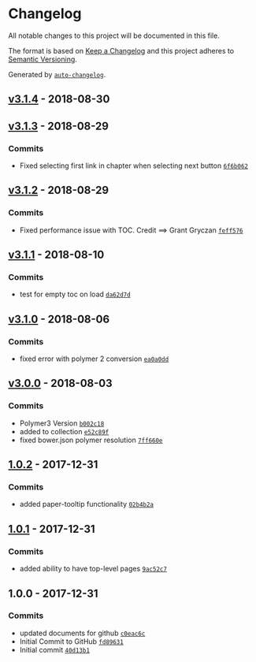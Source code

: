 # Changelog

All notable changes to this project will be documented in this file.

The format is based on [Keep a Changelog](http://keepachangelog.com/en/1.0.0/)
and this project adheres to [Semantic Versioning](http://semver.org/spec/v2.0.0.html).

Generated by [`auto-changelog`](https://github.com/CookPete/auto-changelog).

## [v3.1.4](https://github.com/drumr8403/xgd-table-of-contents/compare/v3.1.4...v3.1.4) - 2018-08-30

## [v3.1.3](https://github.com/drumr8403/xgd-table-of-contents/compare/v3.1.2...v3.1.3) - 2018-08-29

### Commits

- Fixed selecting first link in chapter when selecting next button [`6f6b062`](https://github.com/drumr8403/xgd-table-of-contents/commit/6f6b062c0102bc5a3609b489a7daf2247e0c2d0e)

## [v3.1.2](https://github.com/drumr8403/xgd-table-of-contents/compare/v3.1.1...v3.1.2) - 2018-08-29

### Commits

- Fixed performance issue with TOC.  Credit ==> Grant Gryczan [`feff576`](https://github.com/drumr8403/xgd-table-of-contents/commit/feff57672c746ce3a39231798e7097477ae08716)

## [v3.1.1](https://github.com/drumr8403/xgd-table-of-contents/compare/v3.1.0...v3.1.1) - 2018-08-10

### Commits

- test for empty toc on load [`da62d7d`](https://github.com/drumr8403/xgd-table-of-contents/commit/da62d7dc0eb4a2b34dfbfdb8265fea1715a16b5e)

## [v3.1.0](https://github.com/drumr8403/xgd-table-of-contents/compare/v3.0.0...v3.1.0) - 2018-08-06

### Commits

- fixed error with polymer 2 conversion [`ea0a0dd`](https://github.com/drumr8403/xgd-table-of-contents/commit/ea0a0ddab8276342b379595ec1287bb0863ac0bb)

## [v3.0.0](https://github.com/drumr8403/xgd-table-of-contents/compare/1.0.2...v3.0.0) - 2018-08-03

### Commits

- Polymer3 Version [`b002c18`](https://github.com/drumr8403/xgd-table-of-contents/commit/b002c18fb9ab99b7b6a99ed2cc6a82eb55c3685c)
- added to collection [`e52c89f`](https://github.com/drumr8403/xgd-table-of-contents/commit/e52c89f221bed22004a3ca6f6938a8752a770404)
- fixed bower.json polymer resolution [`7ff660e`](https://github.com/drumr8403/xgd-table-of-contents/commit/7ff660e2779302da8d2470e3ea8426bdd3b70212)

## [1.0.2](https://github.com/drumr8403/xgd-table-of-contents/compare/1.0.1...1.0.2) - 2017-12-31

### Commits

- added paper-tooltip functionality [`02b4b2a`](https://github.com/drumr8403/xgd-table-of-contents/commit/02b4b2a999d19d8afb1f674d8c000cc3ed9c9272)

## [1.0.1](https://github.com/drumr8403/xgd-table-of-contents/compare/1.0.0...1.0.1) - 2017-12-31

### Commits

- added ability to have top-level pages [`9ac52c7`](https://github.com/drumr8403/xgd-table-of-contents/commit/9ac52c72dd89cd48f2e112f910d8537203b4fb74)

## 1.0.0 - 2017-12-31

### Commits

- updated documents for github [`c0eac6c`](https://github.com/drumr8403/xgd-table-of-contents/commit/c0eac6c03cacc2b4c896a77b127a91fa5a983762)
- Initial Commit to GitHub [`fd89631`](https://github.com/drumr8403/xgd-table-of-contents/commit/fd896310e429762a5aca92a8de6887d706ab2d94)
- Initial commit [`40d13b1`](https://github.com/drumr8403/xgd-table-of-contents/commit/40d13b1305874d5c0fba07241cc431e1c5a77117)
